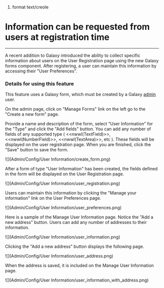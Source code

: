 1. format text/creole 

# Information can be requested from users at registration time

* * *

A recent addition to Galaxy introduced the ability to collect specific information about users on the User Registration page using the new Galaxy forms component. After registering, a user can maintain this information by accessing their "User Preferences".

### Details for using this feature

This feature uses a Galaxy form, which must be created by a Galaxy [admin](Admin%2FInterface) user.

On the admin page, click on "Manage Forms" link on the left go to the "Create a new form" page.

Provide a name and description of the form, select "User Information" for the "Type" and click the "Add fields" button. You can add any number of fields of any supported type ( <<nwwl(TextField)>>, <<nwwl(NumberField)>>, <<nwwl(TextArea)>>, etc ). These fields will be displayed on the user registration page. When you are finished, click the "Save" button to save the form.

![](Admin/Config/User Information/create_form.png)

After a form of type "User Information" has been created, the fields defined in the form will be displayed on the User Registration page.

![](Admin/Config/User Information/user_registration.png)

Users can maintain this information by clicking the "Manage your information" link on the User Preferences page.

![](Admin/Config/User Information/user_preferences.png)

Here is a sample of the Manage User Information page. Notice the "Add a new address" button. Users can add any number of addresses to their information.

![](Admin/Config/User Information/user_information.png)

Clicking the "Add a new address" button displays the following page.

![](Admin/Config/User Information/user_address.png)

When the address is saved, it is included on the Manage User Information page.

![](Admin/Config/User Information/user_information_with_address.png)

